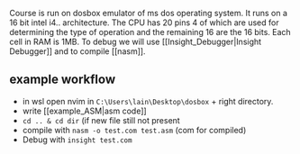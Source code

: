 Course is run on dosbox emulator of ms dos operating system. It runs on a 16 bit intel i4.. architecture. The CPU has 20 pins 4 of which are used for determining the type of operation and the remaining 16 are the 16 bits. Each cell in RAM is 1MB. To debug we will use [[Insight_Debugger|Insight Debugger]] and to compile [[nasm]].

## example workflow
- in wsl open nvim in `C:\Users\lain\Desktop\dosbox` + right directory.
- write [[example_ASM|asm code]]
- `cd .. & cd dir` (if new file still not present 
- compile with `nasm -o test.com test.asm` (com for compiled)
- Debug with `insight test.com`